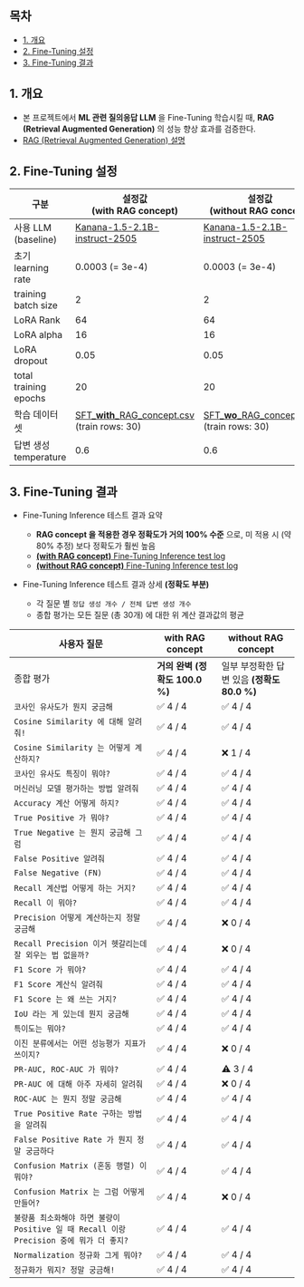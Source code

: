 
## 목차

* [1. 개요](#1-개요)
* [2. Fine-Tuning 설정](#2-fine-tuning-설정)
* [3. Fine-Tuning 결과](#3-fine-tuning-결과)

## 1. 개요

* 본 프로젝트에서 **ML 관련 질의응답 LLM** 을 Fine-Tuning 학습시킬 때, **RAG (Retrieval Augmented Generation)** 의 성능 향상 효과를 검증한다.
* [RAG (Retrieval Augmented Generation) 설명](https://github.com/WannaBeSuperteur/AI-study/blob/main/AI%20Basics/LLM%20Basics/LLM_%EA%B8%B0%EC%B4%88_RAG.md)

## 2. Fine-Tuning 설정

| 구분                    | 설정값<br>(with RAG concept)                                                                       | 설정값<br>(without RAG concept)                                                                    |
|-----------------------|-------------------------------------------------------------------------------------------------|-------------------------------------------------------------------------------------------------|
| 사용 LLM (baseline)     | [Kanana-1.5-2.1B-instruct-2505](https://huggingface.co/kakaocorp/kanana-1.5-2.1b-instruct-2505) | [Kanana-1.5-2.1B-instruct-2505](https://huggingface.co/kakaocorp/kanana-1.5-2.1b-instruct-2505) |
| 초기 learning rate      | 0.0003 (= 3e-4)                                                                                 | 0.0003 (= 3e-4)                                                                                 |
| training batch size   | 2                                                                                               | 2                                                                                               |
| LoRA Rank             | 64                                                                                              | 64                                                                                              |
| LoRA alpha            | 16                                                                                              | 16                                                                                              |
| LoRA dropout          | 0.05                                                                                            | 0.05                                                                                            |
| total training epochs | 20                                                                                              | 20                                                                                              |
| 학습 데이터셋               | [SFT_**with**_RAG_concept.csv](../fine_tuning_dataset/SFT_with_RAG_concept.csv)<br>(train rows: 30) | [SFT_**wo**_RAG_concept.csv](../fine_tuning_dataset/SFT_wo_RAG_concept.csv)<br>(train rows: 30)     |
| 답변 생성 temperature     | 0.6                                                                                             | 0.6                                                                                             |

## 3. Fine-Tuning 결과

* Fine-Tuning Inference 테스트 결과 요약
  * **RAG concept 을 적용한 경우 정확도가 거의 100% 수준** 으로, 미 적용 시 (약 80% 추정) 보다 정확도가 훨씬 높음
  * [**(with RAG concept)** Fine-Tuning Inference test log](logs/kananai_sft_with_rag_inference_log_0.6.txt)
  * [**(without RAG concept)** Fine-Tuning Inference test log](logs/kananai_sft_wo_rag_inference_log_0.6.txt)

* Fine-Tuning Inference 테스트 결과 상세 **(정확도 부분)**
  * 각 질문 별 ```정답 생성 개수 / 전체 답변 생성 개수```
  * 종합 평가는 모든 질문 (총 30개) 에 대한 위 계산 결과값의 평균

| 사용자 질문                                                              | with RAG concept        | without RAG concept            |
|---------------------------------------------------------------------|-------------------------|--------------------------------|
| 종합 평가                                                               | **거의 완벽 (정확도 100.0 %)** | 일부 부정확한 답변 있음 **(정확도 80.0 %)** |
| ```코사인 유사도가 뭔지 궁금해```                                               | ✅ 4 / 4                 | ✅ 4 / 4                        |
| ```Cosine Similarity 에 대해 알려줘!```                                   | ✅ 4 / 4                 | ✅ 4 / 4                        |
| ```Cosine Similarity 는 어떻게 계산하지?```                                 | ✅ 4 / 4                 | ❌ 1 / 4                        |
| ```코사인 유사도 특징이 뭐야?```                                               | ✅ 4 / 4                 | ✅ 4 / 4                        |
| ```머신러닝 모델 평가하는 방법 알려줘```                                           | ✅ 4 / 4                 | ✅ 4 / 4                        |
| ```Accuracy 계산 어떻게 하지?```                                           | ✅ 4 / 4                 | ✅ 4 / 4                        |
| ```True Positive 가 뭐야?```                                           | ✅ 4 / 4                 | ✅ 4 / 4                        |
| ```True Negative 는 뭔지 궁금해 그럼```                                     | ✅ 4 / 4                 | ✅ 4 / 4                        |
| ```False Positive 알려줘```                                            | ✅ 4 / 4                 | ✅ 4 / 4                        |
| ```False Negative (FN)```                                           | ✅ 4 / 4                 | ✅ 4 / 4                        |
| ```Recall 계산법 어떻게 하는 거지?```                                         | ✅ 4 / 4                 | ✅ 4 / 4                        |
| ```Recall 이 뭐야?```                                                  | ✅ 4 / 4                 | ✅ 4 / 4                        |
| ```Precision 어떻게 계산하는지 정말 궁금해```                                    | ✅ 4 / 4                 | ❌ 0 / 4                        |
| ```Recall Precision 이거 헷갈리는데 잘 외우는 법 없을까?```                        | ✅ 4 / 4                 | ❌ 0 / 4                        |
| ```F1 Score 가 뭐야?```                                                | ✅ 4 / 4                 | ✅ 4 / 4                        |
| ```F1 Score 계산식 알려줘```                                              | ✅ 4 / 4                 | ✅ 4 / 4                        |
| ```F1 Score 는 왜 쓰는 거지?```                                           | ✅ 4 / 4                 | ✅ 4 / 4                        |
| ```IoU 라는 게 있는데 뭔지 궁금해```                                           | ✅ 4 / 4                 | ✅ 4 / 4                        |
| ```특이도는 뭐야?```                                                      | ✅ 4 / 4                 | ✅ 4 / 4                        |
| ```이진 분류에서는 어떤 성능평가 지표가 쓰이지?```                                     | ✅ 4 / 4                 | ❌ 0 / 4                        |
| ```PR-AUC, ROC-AUC 가 뭐야?```                                         | ✅ 4 / 4                 | ⚠ 3 / 4                        |
| ```PR-AUC 에 대해 아주 자세히 알려줘```                                        | ✅ 4 / 4                 | ❌ 0 / 4                        |
| ```ROC-AUC 는 뭔지 정말 궁금해```                                           | ✅ 4 / 4                 | ✅ 4 / 4                        |
| ```True Positive Rate 구하는 방법을 알려줘```                                | ✅ 4 / 4                 | ✅ 4 / 4                        |
| ```False Positive Rate 가 뭔지 정말 궁금하다```                              | ✅ 4 / 4                 | ✅ 4 / 4                        |
| ```Confusion Matrix (혼동 행렬) 이 뭐야?```                                | ✅ 4 / 4                 | ✅ 4 / 4                        |
| ```Confusion Matrix 는 그럼 어떻게 만들어?```                                | ✅ 4 / 4                 | ❌ 0 / 4                        |
| ```불량품 최소화해야 하면 불량이 Positive 일 때 Recall 이랑 Precision 중에 뭐가 더 좋지?``` | ✅ 4 / 4                 | ✅ 4 / 4                        |
| ```Normalization 정규화 그게 뭐야?```                                      | ✅ 4 / 4                 | ✅ 4 / 4                        |
| ```정규화가 뭐지? 정말 궁금해!```                                              | ✅ 4 / 4                 | ✅ 4 / 4                        |


